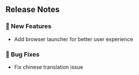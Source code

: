 ## Release Notes

### 🎉 New Features

* Add browser launcher for better user experience

### 🐛 Bug Fixes

* Fix chinese translation issue
